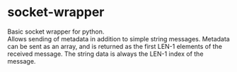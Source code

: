 # socket-wrapper
Basic socket wrapper for python.  
Allows sending of metadata in addition to simple string messages. Metadata can be sent as an array, and is returned as the first LEN-1 elements of the received message. The string data is always the LEN-1 index of the message. 
